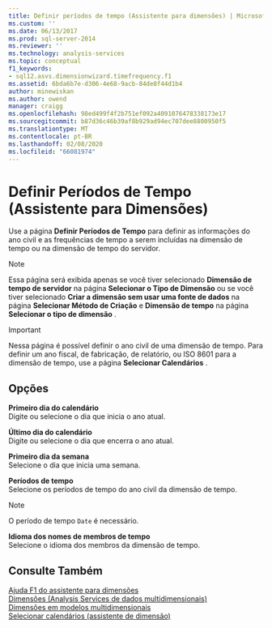 ```yaml
---
title: Definir períodos de tempo (Assistente para dimensões) | Microsoft Docs
ms.custom: ''
ms.date: 06/13/2017
ms.prod: sql-server-2014
ms.reviewer: ''
ms.technology: analysis-services
ms.topic: conceptual
f1_keywords:
- sql12.asvs.dimensionwizard.timefrequency.f1
ms.assetid: 6bda6b7e-d306-4e68-9acb-84de8f44d1b4
author: minewiskan
ms.author: owend
manager: craigg
ms.openlocfilehash: 98ed499f4f2b751ef092a4091076478338173e17
ms.sourcegitcommit: b87d36c46b39af8b929ad94ec707dee8800950f5
ms.translationtype: MT
ms.contentlocale: pt-BR
ms.lasthandoff: 02/08/2020
ms.locfileid: "66081974"
---
```

# <a name="define-time-periods-dimension-wizard"></a>Definir Períodos de Tempo (Assistente para Dimensões)
  Use a página **Definir Períodos de Tempo** para definir as informações do ano civil e as frequências de tempo a serem incluídas na dimensão de tempo ou na dimensão de tempo do servidor.  
  
> [!NOTE]  
>  Essa página será exibida apenas se você tiver selecionado **Dimensão de tempo de servidor** na página **Selecionar o Tipo de Dimensão** ou se você tiver selecionado **Criar a dimensão sem usar uma fonte de dados** na página **Selecionar Método de Criação** e **Dimensão de tempo** na página **Selecionar o tipo de dimensão** .  
  
> [!IMPORTANT]  
>  Nessa página é possível definir o ano civil de uma dimensão de tempo. Para definir um ano fiscal, de fabricação, de relatório, ou ISO 8601 para a dimensão de tempo, use a página **Selecionar Calendários** .  
  
## <a name="options"></a>Opções  
 **Primeiro dia do calendário**  
 Digite ou selecione o dia que inicia o ano atual.  
  
 **Último dia do calendário**  
 Digite ou selecione o dia que encerra o ano atual.  
  
 **Primeiro dia da semana**  
 Selecione o dia que inicia uma semana.  
  
 **Períodos de tempo**  
 Selecione os períodos de tempo do ano civil da dimensão de tempo.  
  
> [!NOTE]  
>  O período de tempo `Date` é necessário.  
  
 **Idioma dos nomes de membros de tempo**  
 Selecione o idioma dos membros da dimensão de tempo.  
  
## <a name="see-also"></a>Consulte Também  
 [Ajuda F1 do assistente para dimensões](dimension-wizard-f1-help.md)   
 [Dimensões &#40;Analysis Services de dados multidimensionais&#41;](multidimensional-models-olap-logical-dimension-objects/dimensions-analysis-services-multidimensional-data.md)   
 [Dimensões em modelos multidimensionais](multidimensional-models/dimensions-in-multidimensional-models.md)   
 [Selecionar calendários &#40;assistente de dimensão&#41;](select-calendars-dimension-wizard.md)  
  
  
